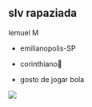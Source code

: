 ## slv rapaziada

lemuel M

- emilianopolis-SP

- corinthiano🦅

- gosto de jogar bola

![](https://media1.tenor.com/m/9Nz-xlpzvRgAAAAC/neymar-jr.gif)
